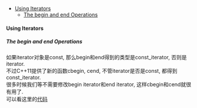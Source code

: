 <!-- TOC -->

- [Using Iterators](#using-iterators)
  - [The begin and end Operations](#the-begin-and-end-operations)

<!-- /TOC -->

<a id="markdown-using-iterators" name="using-iterators"></a>
#### Using Iterators

<a id="markdown-the-begin-and-end-operations" name="the-begin-and-end-operations"></a>
##### The begin and end Operations

如果iterator对象是const, 那么begin和end得到的类型是const_iterator, 否则是iterator.  
不过C++11提供了新的函数cbegin, cend, 不管iterator是否是const, 都得到const_iterator.  
很多时候我们等不需要修改begin iterator和end iterator, 这样cbegin和cend就很有用了.  
可以看这里的<a href="code/chapter_10_generic_algorithms/10.1.overview.cpp">代码</a>